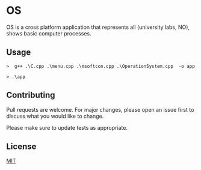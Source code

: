 # OS

OS is a cross platform application that represents all (university labs, NO), shows basic computer processes. 

## Usage

```
>  g++ .\C.cpp .\menu.cpp .\msoftcon.cpp .\OperationSystem.cpp  -o app

> .\app
```

## Contributing
Pull requests are welcome. For major changes, please open an issue first to discuss what you would like to change.

Please make sure to update tests as appropriate.

## License
[MIT](https://choosealicense.com/licenses/mit/)
